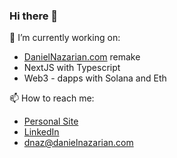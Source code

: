 ### Hi there 👋

🔭 I’m currently working on:
- [DanielNazarian.com](https://danielnazarian.com) remake
- NextJS with Typescript
- Web3 - dapps with Solana and Eth


📫 How to reach me:
- [Personal Site](https://danielnazarian.com)
- [LinkedIn](www.linkedin.com/in/daniel-nazarian)
- <dnaz@danielnazarian.com>

<!--
**dan1229/dan1229** is a ✨ _special_ ✨ repository because its `README.md` (this file) appears on your GitHub profile.

Here are some ideas to get you started:

- 🔭 I’m currently working on ...
- 🌱 I’m currently learning ...
- 👯 I’m looking to collaborate on ...
- 🤔 I’m looking for help with ...
- 💬 Ask me about ...
- 📫 How to reach me: ...
- 😄 Pronouns: ...
- ⚡ Fun fact: ...
-->
